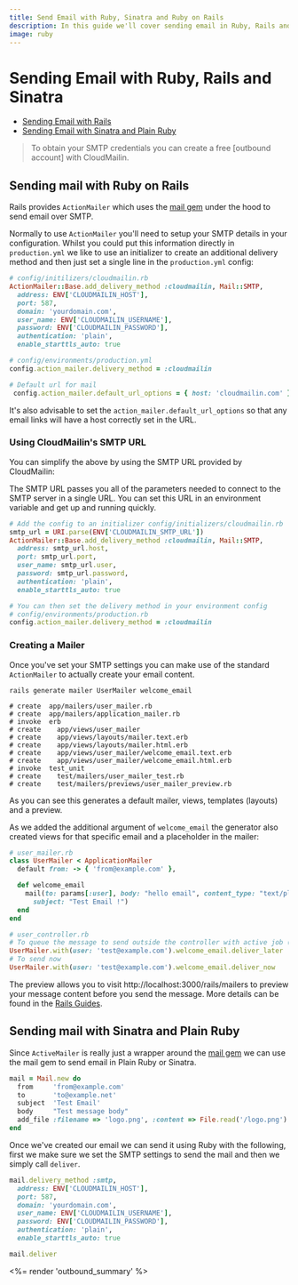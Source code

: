 ```yaml
---
title: Send Email with Ruby, Sinatra and Ruby on Rails
description: In this guide we'll cover sending email in Ruby, Rails and Sinatra over SMTP with CloudMailin.
image: ruby
---
```


# Sending Email with Ruby, Rails and Sinatra

* [Sending Email with Rails](#sending-mail-with-rails)
* [Sending Email with Sinatra and Plain Ruby](#sending-mail-with-sinatra-and-plain-ruby)

> To obtain your SMTP credentials you can create a free [outbound account] with CloudMailin.

## Sending mail with Ruby on Rails

Rails provides `ActionMailer` which uses the [mail gem] under the hood to send email over SMTP.

Normally to use `ActionMailer` you'll need to setup your SMTP details in your configuration.
Whilst you could put this information directly in `production.yml` we like to use an initializer to
create an additional delivery method and then just set a single line in the `production.yml` config:

```ruby
# config/initilizers/cloudmailin.rb
ActionMailer::Base.add_delivery_method :cloudmailin, Mail::SMTP,
  address: ENV['CLOUDMAILIN_HOST'],
  port: 587,
  domain: 'yourdomain.com',
  user_name: ENV['CLOUDMAILIN_USERNAME'],
  password: ENV['CLOUDMAILIN_PASSWORD'],
  authentication: 'plain',
  enable_starttls_auto: true

# config/environments/production.yml
config.action_mailer.delivery_method = :cloudmailin

# Default url for mail
 config.action_mailer.default_url_options = { host: 'cloudmailin.com' }
```

It's also advisable to set the `action_mailer.default_url_options` so that any email links will have a host
correctly set in the URL.

### Using CloudMailin's SMTP URL

You can simplify the above by using the SMTP URL provided by CloudMailin:

The SMTP URL passes you all of the parameters needed to connect to the SMTP
server in a single URL. You can set this URL in an environment variable and get
up and running quickly.

```ruby
# Add the config to an initializer config/initializers/cloudmailin.rb
smtp_url = URI.parse(ENV['CLOUDMAILIN_SMTP_URL'])
ActionMailer::Base.add_delivery_method :cloudmailin, Mail::SMTP,
  address: smtp_url.host,
  port: smtp_url.port,
  user_name: smtp_url.user,
  password: smtp_url.password,
  authentication: 'plain',
  enable_starttls_auto: true

# You can then set the delivery method in your environment config
# config/environments/production.rb
config.action_mailer.delivery_method = :cloudmailin
```

### Creating a Mailer

Once you've set your SMTP settings you can make use of the standard `ActionMailer` to actually
create your email content.

```shell
rails generate mailer UserMailer welcome_email

# create  app/mailers/user_mailer.rb
# create  app/mailers/application_mailer.rb
# invoke  erb
# create    app/views/user_mailer
# create    app/views/layouts/mailer.text.erb
# create    app/views/layouts/mailer.html.erb
# create    app/views/user_mailer/welcome_email.text.erb
# create    app/views/user_mailer/welcome_email.html.erb
# invoke  test_unit
# create    test/mailers/user_mailer_test.rb
# create    test/mailers/previews/user_mailer_preview.rb
```

As you can see this generates a default mailer, views, templates (layouts) and a preview.

As we added the additional argument of `welcome_email` the generator also created views for that
specific email and a placeholder in the mailer:

```ruby
# user_mailer.rb
class UserMailer < ApplicationMailer
  default from: -> { 'from@example.com' },

  def welcome_email
    mail(to: params[:user], body: "hello email", content_type: "text/plain",
      subject: "Test Email !")
  end
end

# user_controller.rb
# To queue the message to send outside the controller with active job (recommended)
UserMailer.with(user: 'test@example.com').welcome_email.deliver_later
# To send now
UserMailer.with(user: 'test@example.com').welcome_email.deliver_now

```

The preview allows you to visit http://localhost:3000/rails/mailers to preview your message
content before you send the message. More details can be found in the [Rails Guides].

## Sending mail with Sinatra and Plain Ruby

Since `ActiveMailer` is really just a wrapper around the [mail gem] we can use the mail gem to send
email in Plain Ruby or Sinatra.

```ruby
mail = Mail.new do
  from     'from@example.com'
  to       'to@example.net'
  subject  'Test Email'
  body     "Test message body"
  add_file :filename => 'logo.png', :content => File.read('/logo.png')
end

```
Once we've created our email we can send it using Ruby with the following, first we make sure we
set the SMTP settings to send the mail and then we simply call `deliver`.

```ruby
mail.delivery_method :smtp,
  address: ENV['CLOUDMAILIN_HOST'],
  port: 587,
  domain: 'yourdomain.com',
  user_name: ENV['CLOUDMAILIN_USERNAME'],
  password: ENV['CLOUDMAILIN_PASSWORD'],
  authentication: 'plain',
  enable_starttls_auto: true

mail.deliver
```

<%= render 'outbound_summary' %>

[Mail Gem]: https://github.com/mikel/mail
[Rails Guides]: https://guides.rubyonrails.org/action_mailer_basics.html
